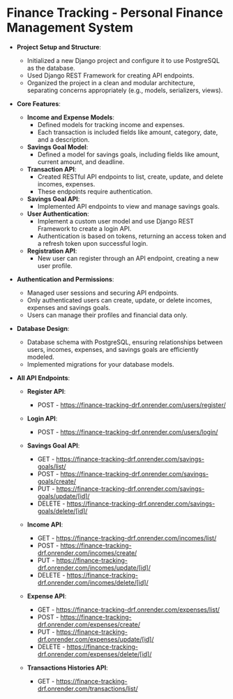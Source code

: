 # Finance Tracking - Personal Finance Management System

- **Project Setup and Structure**:
  - Initialized a new Django project and configure it to use PostgreSQL as the database.
  - Used Django REST Framework for creating API endpoints.
  - Organized the project in a clean and modular architecture, separating concerns appropriately (e.g., models, serializers, views).

- **Core Features**:
  - **Income and Expense Models**:
    - Defined models for tracking income and expenses.
    - Each transaction is included fields like amount, category, date, and a description.
  - **Savings Goal Model**:
    - Defined a model for savings goals, including fields like amount, current amount, and deadline.
  - **Transaction API**:
    - Created RESTful API endpoints to list, create, update, and delete incomes, expenses.
    - These endpoints require authentication.
  - **Savings Goal API**:
    - Implemented API endpoints to view and manage savings goals.
  - **User Authentication**:
    - Implement a custom user model and use Django REST Framework to create a login API.
    - Authentication is based on tokens, returning an access token and a refresh token upon successful login.
  - **Registration API**:
    - New user can register through an API endpoint, creating a new user profile.

- **Authentication and Permissions**:
  - Managed user sessions and securing API endpoints.
  - Only authenticated users can create, update, or delete incomes, expenses and savings goals.
  - Users can manage their profiles and financial data only.

- **Database Design**:
  - Database schema with PostgreSQL, ensuring relationships between users, incomes, expenses, and savings goals are efficiently modeled.
  - Implemented migrations for your database models.

- **All API Endpoints**:
  - **Register API**:
    - POST - https://finance-tracking-drf.onrender.com/users/register/
  - **Login API**:
    - POST - https://finance-tracking-drf.onrender.com/users/login/

  - **Savings Goal API**:
    - GET - https://finance-tracking-drf.onrender.com/savings-goals/list/
    - POST - https://finance-tracking-drf.onrender.com/savings-goals/create/
    - PUT - https://finance-tracking-drf.onrender.com/savings-goals/update/[id]/
    - DELETE - https://finance-tracking-drf.onrender.com/savings-goals/delete/[id]/
  - **Income API**:
    - GET - https://finance-tracking-drf.onrender.com/incomes/list/
    - POST - https://finance-tracking-drf.onrender.com/incomes/create/
    - PUT - https://finance-tracking-drf.onrender.com/incomes/update/[id]/
    - DELETE - https://finance-tracking-drf.onrender.com/incomes/delete/[id]/
  - **Expense API**:
    - GET - https://finance-tracking-drf.onrender.com/expenses/list/
    - POST - https://finance-tracking-drf.onrender.com/expenses/create/
    - PUT - https://finance-tracking-drf.onrender.com/expenses/update/[id]/
    - DELETE - https://finance-tracking-drf.onrender.com/expenses/delete/[id]/
  - **Transactions Histories API**:
    - GET - https://finance-tracking-drf.onrender.com/transactions/list/
